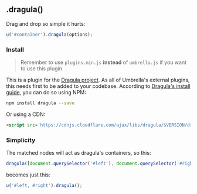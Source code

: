 ## .dragula()

Drag and drop so simple it hurts:

```js
u('#container').dragula(options);
```


### Install

> Remember to use `plugins.min.js` **instead** of `umbrella.js` if you want to use this plugin

This is a plugin for the [Dragula project](https://github.com/bevacqua/dragula). As all of Umbrella's external plugins, this needs first to be added to your codebase. According to [Dragula's install guide](https://github.com/bevacqua/dragula#install), you can do so using NPM:

```bash
npm install dragula --save
```

Or using a CDN:

```html
<script src='https://cdnjs.cloudflare.com/ajax/libs/dragula/$VERSION/dragula.min.js'></script>
```


### Simplicity

The matched nodes will act as dragula's containers, so this:

```js
dragula([document.querySelector('#left'), document.querySelector('#right')]);
```

becomes just this:

```js
u('#left, #right').dragula();
```
